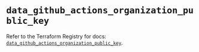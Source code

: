# `data_github_actions_organization_public_key`

Refer to the Terraform Registry for docs: [`data_github_actions_organization_public_key`](https://registry.terraform.io/providers/integrations/github/6.7.5/docs/data-sources/actions_organization_public_key).
